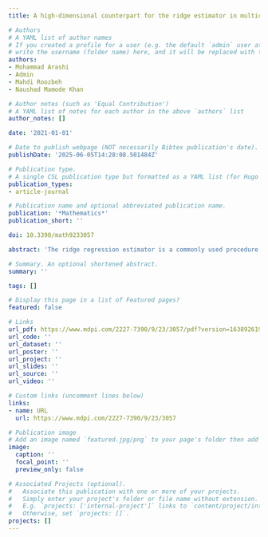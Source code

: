 ```yaml
---
title: A high-dimensional counterpart for the ridge estimator in multicollinear situations

# Authors
# A YAML list of author names
# If you created a profile for a user (e.g. the default `admin` user at `content/authors/admin/`), 
# write the username (folder name) here, and it will be replaced with their full name and linked to their profile.
authors:
- Mohammad Arashi
- Admin
- Mahdi Roozbeh
- Naushad Mamode Khan

# Author notes (such as 'Equal Contribution')
# A YAML list of notes for each author in the above `authors` list
author_notes: []

date: '2021-01-01'

# Date to publish webpage (NOT necessarily Bibtex publication's date).
publishDate: '2025-06-05T14:28:08.501484Z'

# Publication type.
# A single CSL publication type but formatted as a YAML list (for Hugo requirements).
publication_types:
- article-journal

# Publication name and optional abbreviated publication name.
publication: '*Mathematics*'
publication_short: ''

doi: 10.3390/math9233057

abstract: 'The ridge regression estimator is a commonly used procedure to deal with multicollinear data. This paper proposes an estimation procedure for high-dimensional multicollinear data that can be alternatively used. This usage gives a continuous estimate, including the ridge estimator as a particular case. We study its asymptotic performance for the growing dimension, i.e., $ p \to \infity$ when $n$ is fixed. Under some mild regularity conditions, we prove the proposed estimator’s consistency and derive its asymptotic properties. Some Monte Carlo simulation experiments are executed in their performance, and the implementation is considered to analyze a high-dimensional genetic dataset.'

# Summary. An optional shortened abstract.
summary: ''

tags: []

# Display this page in a list of Featured pages?
featured: false

# Links
url_pdf: https://www.mdpi.com/2227-7390/9/23/3057/pdf?version=1638926197
url_code: ''
url_dataset: ''
url_poster: ''
url_project: ''
url_slides: ''
url_source: ''
url_video: ''

# Custom links (uncomment lines below)
links:
- name: URL
  url: https://www.mdpi.com/2227-7390/9/23/3057

# Publication image
# Add an image named `featured.jpg/png` to your page's folder then add a caption below.
image:
  caption: ''
  focal_point: ''
  preview_only: false

# Associated Projects (optional).
#   Associate this publication with one or more of your projects.
#   Simply enter your project's folder or file name without extension.
#   E.g. `projects: ['internal-project']` links to `content/project/internal-project/index.md`.
#   Otherwise, set `projects: []`.
projects: []
---
```



